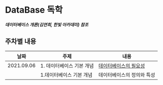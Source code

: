 # DataBase 독학
##### 데이터베이스 개론(김연희, 한빛 아카데미) 참조
   
## 주차별 내용
|날짜|주제|내용|
|------|---|---|
|2021.09.06|1. 데이터베이스 기본 개념|[데이터베이스의 필요성](https://github.com/namyounjung/DataBase/blob/main/1.%EB%8D%B0%EC%9D%B4%ED%84%B0%EB%B2%A0%EC%9D%B4%EC%8A%A4%EC%9D%98%20%ED%95%84%EC%9A%94%EC%84%B1.md)|
| |1.데이터베이스 기본 개념|데이터베이스의 정의와 특성|
